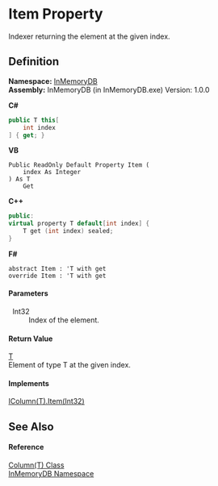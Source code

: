 # Item Property


Indexer returning the element at the given index.



## Definition
**Namespace:** <a href="044e8d7f-0f94-a8b4-bd65-529f6359fdf7">InMemoryDB</a>  
**Assembly:** InMemoryDB (in InMemoryDB.exe) Version: 1.0.0

**C#**
``` C#
public T this[
	int index
] { get; }
```
**VB**
``` VB
Public ReadOnly Default Property Item ( 
	index As Integer
) As T
	Get
```
**C++**
``` C++
public:
virtual property T default[int index] {
	T get (int index) sealed;
}
```
**F#**
``` F#
abstract Item : 'T with get
override Item : 'T with get
```



#### Parameters
<dl><dt>  Int32</dt><dd>Index of the element.</dd></dl>

#### Return Value
<a href="a3853ea2-4fee-619e-3239-92fbf306e5a8">T</a>  
Element of type T at the given index.

#### Implements
<a href="eb1223c8-118e-ffe6-c577-d1406470da86">IColumn(T).Item(Int32)</a>  


## See Also


#### Reference
<a href="a3853ea2-4fee-619e-3239-92fbf306e5a8">Column(T) Class</a>  
<a href="044e8d7f-0f94-a8b4-bd65-529f6359fdf7">InMemoryDB Namespace</a>  
